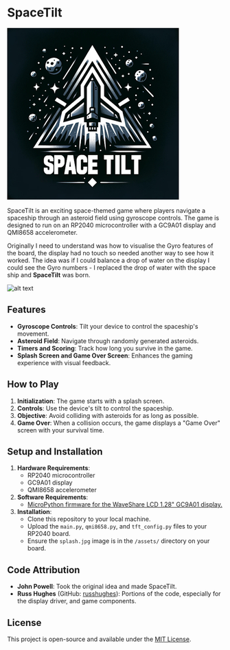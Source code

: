 # SpaceTilt

![alt text](assets/logo.jpg)

SpaceTilt is an exciting space-themed game where players navigate a spaceship through an asteroid field using gyroscope controls. The game is designed to run on an RP2040 microcontroller with a GC9A01 display and QMI8658 accelerometer.

Originally I need to understand was how to visualise the Gyro features of the board, the display had no touch so needed another way to see how it worked. The idea was if I could balance a drop of water on the display I could see the Gyro numbers - I replaced the drop of water with the space ship and __SpaceTilt__ was born.

![alt text](assets/spacetilt.gif)

## Features

- **Gyroscope Controls**: Tilt your device to control the spaceship's movement.
- **Asteroid Field**: Navigate through randomly generated asteroids.
- **Timers and Scoring**: Track how long you survive in the game.
- **Splash Screen and Game Over Screen**: Enhances the gaming experience with visual feedback.

## How to Play

1. **Initialization**: The game starts with a splash screen.
2. **Controls**: Use the device's tilt to control the spaceship.
3. **Objective**: Avoid colliding with asteroids for as long as possible.
4. **Game Over**: When a collision occurs, the game displays a "Game Over" screen with your survival time.

## Setup and Installation

1. **Hardware Requirements**:
    - RP2040 microcontroller
    - GC9A01 display
    - QMI8658 accelerometer
2. **Software Requirements**:
    - [MicroPython firmware for the WaveShare LCD 1.28" GC9A01 display.](https://github.com/russhughes/gc9a01_mpy/blob/main/firmware/RPI_PICO/firmware.uf2)
3. **Installation**:
    - Clone this repository to your local machine.
    - Upload the `main.py`, `qmi8658.py`, and `tft_config.py` files to your RP2040 board.
    - Ensure the `splash.jpg` image is in the `/assets/` directory on your board.

## Code Attribution

- **John Powell**: Took the original idea and made SpaceTilt.
- **Russ Hughes** (GitHub: [russhughes](https://github.com/russhughes)): Portions of the code, especially for the display driver, and game components.

## License

This project is open-source and available under the [MIT License](LICENSE).
